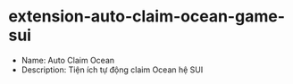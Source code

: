 # extension-auto-claim-ocean-game-sui

  - Name: Auto Claim Ocean
  - Description: Tiện ích tự động claim Ocean hệ SUI